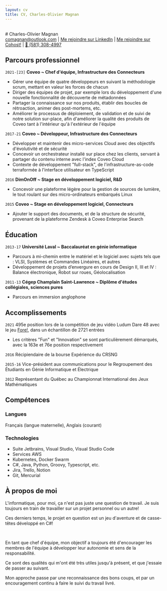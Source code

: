 ```yaml
---
layout: cv
title: CV, Charles-Olivier Magnan
---
```

<br>
# Charles-Olivier Magnan

<div id="webaddress">
<a href="comagnan@outlook.com">comagnan@outlook.com</a>
| <a href="https://ca.linkedin.com/in/charles-olivier-magnan-b89a6183">Me rejoindre sur LinkedIn</a>
| <a href="https://cohost.org/TheBlondeBass">Me rejoindre sur Cohost!</a>
| <a href="tel:581-308-4997">📱 (581) 308-4997</a>
</div>

## Parcours professionnel

`2021-[23]`
__Coveo ~ Chef d'équipe, Infrastructure des Connecteurs__

- Gérer une équipe de quatre développeurs en suivant la méthodologie scrum, mettant en valeur les forces de chacun
- Diriger des équipes de projet, par exemple lors du développement d'une nouvelle fonctionnalité de découverte de métadonnées
- Partager la connaissance sur nos produits, établir des boucles de rétroaction, animer des post-mortems, etc.
- Améliorer le processus de déploiement, de validation et de suivi de notre solution sur-place, afin d'améliorer la qualité des produits de Coveo tant à l'intérieur qu'à l'extérieur de l'équipe

`2017-21`
__Coveo ~ Développeur, Infrastructure des Connecteurs__

- Développer et maintenir des micro-services Cloud avec des objectifs d'évolutivité et de sécurité
- Concevoir un orchestrateur installé sur place chez les clients, servant à partager du contenu interne avec l'index Coveo Cloud
- Contexte de développement "full-stack", de l'infrastructure-as-code terraformée à l'interface utilisateur en TypeScript

`2016`
__DimOnOff ~ Stage en développement logiciel, R&D__

- Concevoir une plateforme légère pour la gestion de sources de lumière, le tout roulant sur des micro-ordinateurs embarqués Linux

`2015`
__Coveo ~ Stage en développement logiciel, Connecteurs__

- Ajouter le support des documents, et de la structure de sécurité, provenant de la plateforme Zendesk à Coveo Enterprise Search

## Éducation

`2013-17`
__Université Laval ~ Baccalauréat en génie informatique__

- Parcours à mi-chemin entre le matériel et le logiciel avec sujets tels que : VLSI, Systèmes et Commandes Linéaires, et autres
- Développement de projets d’envergure en cours de Design II, III et IV : Balance électronique, Robot sur roues, Géolocalisation

`2011-13`
__Cégep Champlain Saint-Lawrence ~ Diplôme d'études collégiales, sciences pures__

- Parcours en immersion anglophone

## Accomplissements

`2021`
495e position lors de la compétition de jeu vidéo Ludum Dare 48 avec le jeu [Fore!](https://ldjam.com/events/ludum-dare/48/fore), dans un échantillon de 2721 entrées
- Les critères "Fun" et "Innovation" se sont particulièrement démarqués, avec la 163e et 76e position respectivement

`2016`
Récipiendaire de la bourse Expérience du CRSNG

`2015-16`
Vice-président aux communications pour le Regroupement des Étudiants en Génie Informatique et Électrique

`2012`
Représentant du Québec au Championnat International des Jeux Mathématiques

## Compétences

### Langues

Français (langue maternelle), Anglais (courant)

### Technologies

- Suite Jetbrains, Visual Studio, Visual Studio Code
- Services AWS
- Kubernetes, Docker Swarm
- C#, Java, Python, Groovy, Typescript, etc.
- Jira, Trello, Notion
- Git, Mercurial

## À propos de moi

L'informatique, pour moi, ça n'est pas juste une question de travail. Je suis toujours en train de travailler sur un projet personnel ou un autre!

Ces derniers temps, le projet en question est un jeu d'aventure et de casse-têtes développé en C#!

<br>

En tant que chef d'équipe, mon objectif a toujours été d'encourager les membres de l'équipe à développer leur autonomie et sens de la responsabilité.

Ce sont des qualités qui m'ont été très utiles jusqu'à présent, et que j'essaie de passer au suivant.

Mon approche passe par une reconnaissance des bons coups, et par un encouragement continu à faire le suivi du travail livré.

<br>

<!-- ### Footer

Last updated: July 2023 -->


